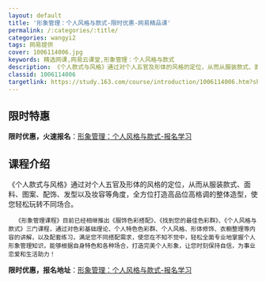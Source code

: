 ```yaml
---
layout: default
title: '形象管理：个人风格与款式-限时优惠-网易精品课'
permalink: /:categories/:title/
categories: wangyi2
tags: 网易提供
cover: 1006114006.jpg
keywords: 精选网课,网易云课堂,形象管理：个人风格与款式
description: 《个人款式与风格》通过对个人五官及形体的风格的定位，从而从服装款式、面料、图案、配饰、发型以及妆容等角度，全方位打造高品
classid: 1006114006
targetlink: https://study.163.com/course/introduction/1006114006.htm?share=1&shareId=1025206652&utm_campaign=share&utm_medium=iphoneShare&utm_source=&utm_u=1025206652
---
```


## 限时特惠

**限时优惠，火速报名**：[形象管理：个人风格与款式-报名学习](https://study.163.com/course/introduction/1006114006.htm?share=1&shareId=1025206652&utm_campaign=share&utm_medium=iphoneShare&utm_source=&utm_u=1025206652)

## 课程介绍

《个人款式与风格》通过对个人五官及形体的风格的定位，从而从服装款式、面料、图案、配饰、发型以及妆容等角度，全方位打造高品位高格调的整体造型，使您轻松玩转不同场合。

      《形象管理课程》目前已经相继推出《服饰色彩搭配》、《找到您的最佳色彩群》、《个人风格与款式》三门课程，通过对色彩基础理论、个人特色色彩群、个人风格、形体修饰、衣橱整理等内容的讲解，以及配套练习，满足您不同搭配需求，使您在不知不觉中，轻松全面专业地掌握个人形象管理知识，能够根据自身特色和各种场合，打造完美个人形象，让您时刻保持自信，为事业恋爱和生活助力！

**限时优惠，报名地址**：[形象管理：个人风格与款式-报名学习](https://study.163.com/course/introduction/1006114006.htm?share=1&shareId=1025206652&utm_campaign=share&utm_medium=iphoneShare&utm_source=&utm_u=1025206652)

